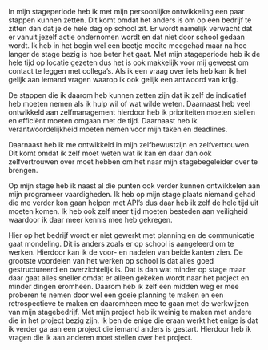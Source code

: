 In mijn stageperiode heb ik met mijn persoonlijke ontwikkeling een paar stappen kunnen zetten. Dit komt omdat het anders is om op een bedrijf te zitten dan dat je de hele dag op school zit. Er wordt namelijk verwacht dat er vanuit jezelf actie ondernomen wordt en dat niet door school gedaan wordt. Ik heb in het begin wel een beetje moeite meegehad maar na hoe langer de stage bezig is hoe beter het gaat. Met mijn stageperiode heb ik de hele tijd op locatie gezeten dus het is ook makkelijk voor mij geweest om contact te leggen met collega’s. Als ik een vraag over iets heb kan ik het gelijk aan iemand vragen waarop ik ook gelijk een antwoord van krijg.

De stappen die ik daarom heb kunnen zetten zijn dat ik zelf de indicatief heb moeten nemen als ik hulp wil of wat wilde weten. Daarnaast heb veel ontwikkeld aan zelfmanagement hierdoor heb ik prioriteiten moeten stellen en efficiënt moeten omgaan met de tijd. Daarnaast heb ik verantwoordelijkheid moeten nemen voor mijn taken en deadlines. 

Daarnaast heb ik me ontwikkeld in mijn zelfbewustzijn en zelfvertrouwen. Dit komt omdat ik zelf moet weten wat ik kan en daar dan ook zelfvertrouwen over moet hebben om het naar mijn stagebegeleider over te brengen. 

Op mijn stage heb ik naast al die punten ook verder kunnen ontwikkelen aan mijn programeer vaardigheden. Ik heb op mijn stage plaats niemand gehad die me verder kon gaan helpen met API’s dus daar heb ik zelf de hele tijd uit moeten komen. Ik heb ook zelf meer tijd moeten besteden aan veiligheid waardoor ik daar meer kennis mee heb gekregen.

Hier op het bedrijf wordt er niet gewerkt met planning en de communicatie gaat mondeling. Dit is anders zoals er op school is aangeleerd om te werken. Hierdoor kan ik de voor- en nadelen van beide kanten zien. De grootste voordelen van het werken op school is dat alles goed gestructureerd en overzichtelijk is. Dat is dan wat minder op stage maar daar gaat alles sneller omdat er alleen gekeken wordt naar het project en minder dingen eromheen. Daarom heb ik zelf een midden weg er mee proberen te nemen door wel een goeie planning te maken en een retrospectieve te maken en daaromheen mee te gaan met de werkwijzen van mijn stagebedrijf.
Met mijn project heb ik weinig te maken met andere die in het project bezig zijn. Ik ben de enige die eraan werkt het enige is dat ik verder ga aan een project die iemand anders is gestart. Hierdoor heb ik vragen die ik aan anderen moet stellen over het project. 
